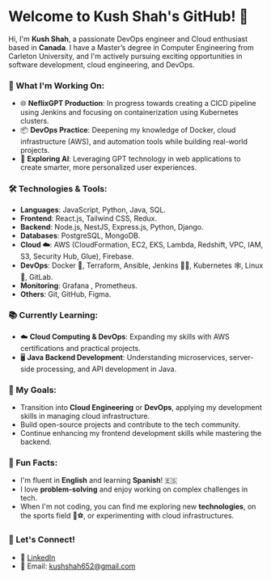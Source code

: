 # Welcome to Kush Shah's GitHub! 👋

Hi, I'm **Kush Shah**, a passionate DevOps engineer and Cloud enthusiast based in **Canada**. I have a Master’s degree in Computer Engineering from Carleton University, and I'm actively pursuing exciting opportunities in software development, cloud engineering, and DevOps.

### 🚀 What I'm Working On:
- 🌐 **NeflixGPT Production**: In progress towards creating a CICD pipeline using Jenkins and focusing on containerization using Kubernetes clusters.
- 📦 **DevOps Practice**: Deepening my knowledge of Docker, cloud infrastructure (AWS), and automation tools while building real-world projects.
- 🤖 **Exploring AI**: Leveraging GPT technology in web applications to create smarter, more personalized user experiences.

### 🛠️ Technologies & Tools:
- **Languages**: JavaScript, Python, Java, SQL.
- **Frontend**: React.js, Tailwind CSS, Redux.
- **Backend**: Node.js, NestJS, Express.js, Python, Django.
- **Databases**: PostgreSQL, MongoDB.
- **Cloud ☁️**: AWS (CloudFormation, EC2, EKS, Lambda, Redshift, VPC, IAM, S3, Security Hub, Glue), Firebase.
- **DevOps**: Docker 🐬, Terraform, Ansible, Jenkins 👨‍💼, Kubernetes 🕸, Linux 🐧, GitLab.
- **Monitoring**: Grafana , Prometheus.
- **Others**: Git, GitHub, Figma.

### 📚 Currently Learning:
- ☁️ **Cloud Computing & DevOps**: Expanding my skills with AWS certifications and practical projects.
- 🖥️ **Java Backend Development**: Understanding microservices, server-side processing, and API development in Java.

### 🎯 My Goals:
- Transition into **Cloud Engineering** or **DevOps**, applying my development skills in managing cloud infrastructure.
- Build open-source projects and contribute to the tech community.
- Continue enhancing my frontend development skills while mastering the backend.

### 🌟 Fun Facts:
- I'm fluent in **English** and learning **Spanish**! 🇪🇸
- I love **problem-solving** and enjoy working on complex challenges in tech.
- When I'm not coding, you can find me exploring new **technologies**, on the sports field 🏏⚽, or experimenting with cloud infrastructures.

### 🔗 Let's Connect!
- 💼 [LinkedIn](https://www.linkedin.com/in/kush-shah-2170701a9/)
- 📧 Email: kushshah652@gmail.com
